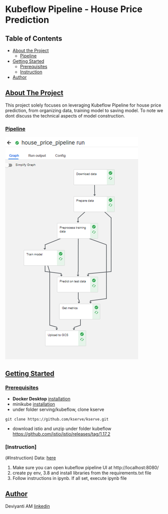 # Kubeflow Pipeline - House Price Prediction

## Table of Contents
* [About the Project](#about-the-project)
    * [Pipeline](#pipeline)
* [Getting Started](#getting-started)
    * [Prerequisites](#prerequisites)
    * [Instruction](#Instruction)
* [Author](#author)

<!-- About THE PROJECT -->
## [About The Project](#about-the-project)

This project solely focuses on leveraging Kubeflow Pipeline for house price prediction, from organizing data, training model to saving model. To note we dont discuss the technical aspects of model construction.

### [Pipeline](#pipeline)
![pipeline](kube_pipeline.png)

## [Getting Started](#getting-started)

### [Prerequisites](#prerequisites)
* **Docker Desktop** [installation](https://www.docker.com/products/docker-desktop/)
* minikube [installation](https://minikube.sigs.k8s.io/docs/start/)
* under folder serving/kubeflow, clone kserve 
```
git clone https://github.com/kserve/kserve.git
```
* download istio and unzip under folder kubeflow
https://github.com/istio/istio/releases/tag/1.17.2


### [Instruction]

(#Instruction)
Data: [here](https://www.kaggle.com/datasets/yasserh/housing-prices-dataset)
1. Make sure you can open kubeflow pipeline UI at http://localhost:8080/
2. create py env, 3.8 and install libraries from the requirements.txt file
3. Follow instructions in ipynb. If all set, execute ipynb file

## [Author](#author)
Deviyanti AM [linkedin](https://linkedin.com/in/deviyanti-am)